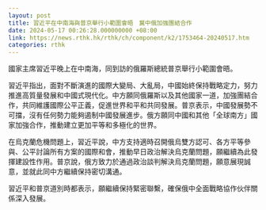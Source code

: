 ```yaml
---
layout: post
title: 習近平在中南海與普京舉行小範圍會晤　冀中俄加強團結合作
date: 2024-05-17 00:26:28.000000000 +08:00
link: https://news.rthk.hk/rthk/ch/component/k2/1753464-20240517.htm
categories: rthk
---
```


國家主席習近平晚上在中南海，同到訪的俄羅斯總統普京舉行小範圍會晤。

習近平指出，面對不斷演進的國際大變局、大亂局，中國始終保持戰略定力，努力推進高質量發展和中國式現代化。中方願同俄羅斯以及其他國家一道，加強團結合作，共同維護國際公平正義，促進世界和平和共同發展。普京表示，中國發展勢不可擋，沒有任何勢力能夠遏制中國發展進步。俄方願同中國和其他「全球南方」國家加強合作，推動建立更加平等和多極化的世界。

在烏克蘭危機問題上，習近平說，中方支持適時召開俄烏雙方認可、各方平等參與、公平討論所有方案的國際和會，推動早日政治解決烏克蘭問題，願繼續為此發揮建設性作用。普京說，俄方致力於通過政治談判解決烏克蘭問題，願意展現誠意，並就此同中方繼續保持密切溝通。

習近平和普京道別時都表示，願繼續保持緊密聯繫，確保俄中全面戰略協作伙伴關係深入發展。
